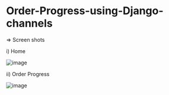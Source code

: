 # Order-Progress-using-Django-channels
=> Screen shots

i) Home

![image](https://user-images.githubusercontent.com/47033786/133137984-1d1c16a6-7a7d-41e2-86a6-53ededbf5f53.png)

ii) Order Progress

![image](https://user-images.githubusercontent.com/47033786/133138446-a795950d-5c26-4c61-a29c-cc70f72ff3c2.png)

